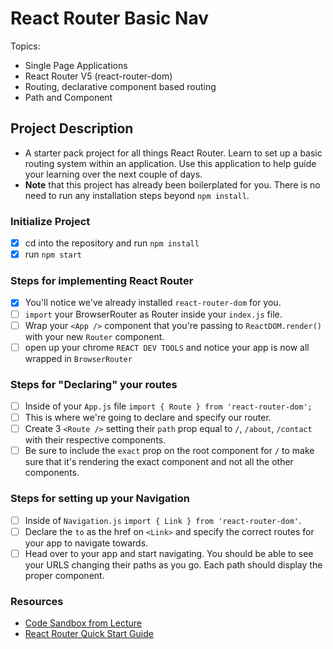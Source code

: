 # React Router Basic Nav

Topics:

-   Single Page Applications
-   React Router V5 (react-router-dom)
-   Routing, declarative component based routing
-   Path and Component

## Project Description

-   A starter pack project for all things React Router. Learn to set up a basic routing system within an application. Use this application to help guide your learning over the next couple of days.
-   **Note** that this project has already been boilerplated for you. There is no need to run any installation steps beyond `npm install`.

### Initialize Project

-   [x] cd into the repository and run `npm install`
-   [x] run `npm start`

### Steps for implementing React Router

-   [x] You'll notice we've already installed `react-router-dom` for you.
-   [ ] `import` your BrowserRouter as Router inside your `index.js` file.
-   [ ] Wrap your `<App />` component that you're passing to `ReactDOM.render()` with your new `Router` component.
-   [ ] open up your chrome `REACT DEV TOOLS` and notice your app is now all wrapped in `BrowserRouter`

### Steps for "Declaring" your routes

-   [ ] Inside of your `App.js` file `import { Route } from 'react-router-dom';`
-   [ ] This is where we're going to declare and specify our router.
-   [ ] Create 3 `<Route />` setting their `path` prop equal to `/`, `/about`, `/contact` with their respective components.
-   [ ] Be sure to include the `exact` prop on the root component for `/` to make sure that it's rendering the exact component and not all the other components.

### Steps for setting up your Navigation

-   [ ] Inside of `Navigation.js` `import { Link } from 'react-router-dom'`.
-   [ ] Declare the `to` as the href on `<Link>` and specify the correct routes for your app to navigate towards.
-   [ ] Head over to your app and start navigating. You should be able to see your URLS changing their paths as you go. Each path should display the proper component.

### Resources

-   [Code Sandbox from Lecture](https://codesandbox.io/s/n58oqgwmP)
-   [React Router Quick Start Guide](https://reacttraining.com/react-router/web/guides/quick-start)
